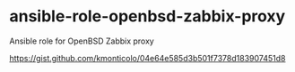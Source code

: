 # ansible-role-openbsd-zabbix-proxy
Ansible role for OpenBSD Zabbix proxy

https://gist.github.com/kmonticolo/04e64e585d3b501f7378d183907451d8
